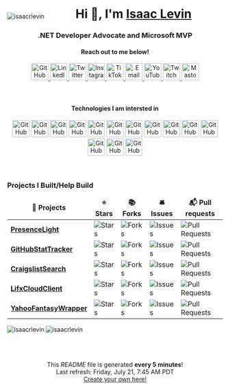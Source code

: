 <div align="center">
  <p style="float:left" align="left">
    <img src="https://komarev.com/ghpvc/?username=isaacrlevin" alt="isaacrlevin" />
  </p>
  <h1>
    Hi 👋, I'm <a href="https://www.isaaclevin.com" rel="me noopener noreffer" target="_blank">Isaac Levin</a>
  </h1>
  <h3>
    .NET Developer Advocate and Microsoft MVP
    </h3>
</div>
<div align="center">
  <h4>Reach out to me below!</h4>
  <a href="https://github.com/isaacrlevin" target="_blank" rel="me noopener noreffer">
    <picture>
      <source media="(prefers-color-scheme: dark)" height="40" srcset="https://cdn.simpleicons.org/github/white">
      <img height="40" width="40" alt="GitHub" src="https://cdn.simpleicons.org/github">
    </picture>
  </a>
  <a href="https://linkedin.com/in/isaacrobinlevin" target="_blank" rel="me noopener noreffer">
    <picture>
      <source media="(prefers-color-scheme: dark)" height="40" srcset="https://cdn.simpleicons.org/linkedin/white">
      <img height="40" width="40" alt="LinkedIn" src="https://cdn.simpleicons.org/linkedin">
    </picture>
  </a>
  <a href="https://twitter.com/isaacrlevin" target="_blank" rel="me noopener noreffer">
    <picture>
      <source media="(prefers-color-scheme: dark)" height="40" srcset="https://cdn.simpleicons.org/twitter/white">
      <img height="40" width="40" alt="Twitter" src="https://cdn.simpleicons.org/twitter">
    </picture>
  </a>
  <a href="https://www.instagram.com/isaacrlevin/" target="_blank" rel="me noopener noreffer">
    <picture>
      <source media="(prefers-color-scheme: dark)" height="40" srcset="https://cdn.simpleicons.org/instagram/white">
      <img height="40" width="40" alt="Instagram" src="https://cdn.simpleicons.org/instagram">
    </picture>
  </a>
  <a href="https://www.tiktok.com/@isaacrlevin/" target="_blank" rel="me noopener noreffer">
    <picture>
      <source media="(prefers-color-scheme: dark)" height="40" srcset="https://cdn.simpleicons.org/tiktok/white">
      <img height="40" width="40" alt="TikTok" src="https://cdn.simpleicons.org/tiktok">
    </picture>
  </a>
  <a href="mailto:isaac@isaaclevin.com" rel="me noopener noreffer">
    <picture>
      <source media="(prefers-color-scheme: dark)" height="40" srcset="https://cdn.simpleicons.org/maildotru/white">
      <img height="40" width="40" alt="Email" src="https://cdn.simpleicons.org/maildotru">
    </picture>
  </a>
  <a href="https://www.youtube.com/@isaacrlevin" rel="me noopener noreffer" target="_blank">
    <picture>
      <source media="(prefers-color-scheme: dark)" height="40" srcset="https://cdn.simpleicons.org/youtube/white">
      <img height="40" width="40" alt="YouTube" src="https://cdn.simpleicons.org/youtube">
    </picture>
  </a>
  <a href="https://www.twitch.tv/isaacrlevin" rel="me noopener noreffer" target="_blank">
    <picture>
      <source media="(prefers-color-scheme: dark)" height="40" srcset="https://cdn.simpleicons.org/twitch/white">
      <img height="40" width="40" alt="Twitch" src="https://cdn.simpleicons.org/twitch">
    </picture>
  </a>
  <a href="https://fosstodon.org/@isaacrlevin" rel="me noopener noreffer" target="_blank">
    <picture>
      <source media="(prefers-color-scheme: dark)" height="40" srcset="https://cdn.simpleicons.org/mastodon/white">
      <img height="40" width="40" alt="Mastodon" src="https://cdn.simpleicons.org/mastodon">
    </picture>
  </a>
</div>
<br /><br />
<div align="center">
  <h4>Technologies I am intersted in</h4>
  <picture>
    <source media="(prefers-color-scheme: dark)" height="40" srcset="https://cdn.simpleicons.org/dotnet/white">
    <img height="40" width="40" alt="GitHub" src="https://cdn.simpleicons.org/dotnet">
  </picture>
  <picture>
    <source media="(prefers-color-scheme: dark)" height="40" srcset="https://cdn.simpleicons.org/csharp/white">
    <img height="40" width="40" alt="GitHub" src="https://cdn.simpleicons.org/csharp">
  </picture> 
  <picture>
    <source media="(prefers-color-scheme: dark)" height="40" srcset="https://cdn.simpleicons.org/git/white">
    <img height="40" width="40" alt="GitHub" src="https://cdn.simpleicons.org/git">
  </picture>
  <picture>
    <source media="(prefers-color-scheme: dark)" height="40" srcset="https://cdn.simpleicons.org/gnubash/white">
    <img height="40" width="40" alt="GitHub" src="https://cdn.simpleicons.org/gnubash">
  </picture>
  <picture>
    <source media="(prefers-color-scheme: dark)" height="40" srcset="https://cdn.simpleicons.org/docker/white">
    <img height="40" width="40" alt="GitHub" src="https://cdn.simpleicons.org/docker">
  </picture>
  <picture>
    <source media="(prefers-color-scheme: dark)" height="40" srcset="https://cdn.simpleicons.org/kubernetes/white">
    <img height="40" width="40" alt="GitHub" src="https://cdn.simpleicons.org/kubernetes">
  </picture>
  <picture>
    <source media="(prefers-color-scheme: dark)" height="40" srcset="https://cdn.simpleicons.org/html5/white">
    <img height="40" width="40" alt="GitHub" src="https://cdn.simpleicons.org/html5">
  </picture>
  <picture>
    <source media="(prefers-color-scheme: dark)" height="40" srcset="https://cdn.simpleicons.org/bootstrap/white">
    <img height="40" width="40" alt="GitHub" src="https://cdn.simpleicons.org/bootstrap">
  </picture>
    <picture>
    <source media="(prefers-color-scheme: dark)" height="40" srcset="https://cdn.simpleicons.org/javascript/white">
    <img height="40" width="40" alt="GitHub" src="https://cdn.simpleicons.org/javascript">
  </picture>
  <picture>
    <source media="(prefers-color-scheme: dark)" height="40" srcset="https://cdn.simpleicons.org/nodedotjs/white">
    <img height="40" width="40" alt="GitHub" src="https://cdn.simpleicons.org/nodedotjs">
  </picture>
  <picture>
    <source media="(prefers-color-scheme: dark)" height="40" srcset="https://cdn.simpleicons.org/typescript/white">
    <img height="40" width="40" alt="GitHub" src="https://cdn.simpleicons.org/typescript">
  </picture>
  <picture>
    <source media="(prefers-color-scheme: dark)" height="40" srcset="https://cdn.simpleicons.org/vuedotjs/white">
    <img height="40" width="40" alt="GitHub" src="https://cdn.simpleicons.org/vuedotjs">
  </picture>
  <picture>
    <source media="(prefers-color-scheme: dark)" height="40" srcset="https://cdn.simpleicons.org/angular/white">
    <img height="40" width="40" alt="GitHub" src="https://cdn.simpleicons.org/angular">
  </picture>
  <picture>
    <source media="(prefers-color-scheme: dark)" height="40" srcset="https://cdn.simpleicons.org/python/white">
    <img height="40" width="40" alt="GitHub" src="https://cdn.simpleicons.org/python">
  </picture>
</div>
<br /><br />

<h3>Projects I Built/Help Build</h3>
<table>
  <thead align="center">
    <tr border: none;>
      <td><b>🎁 Projects</b></td>
      <td><b>⭐ Stars</b></td>
      <td><b>📚 Forks</b></td>
      <td><b>🛎 Issues</b></td>
      <td><b>📬 Pull requests</b></td>
    </tr>
  </thead>
  <tbody>
    <tr>
	  <td><a href="https://github.com/isaacrlevin/presencelight"><b>PresenceLight</b></a></td>
      <td><img alt="Stars" src="https://img.shields.io/github/stars/isaacrlevin/presencelight?style=flat-square&labelColor=343b41"/></td>
      <td><img alt="Forks" src="https://img.shields.io/github/forks/isaacrlevin/presencelight?style=flat-square&labelColor=343b41"/></td>
      <td><img alt="Issues" src="https://img.shields.io/github/issues/isaacrlevin/presencelight?style=flat-square&labelColor=343b41"/></td>
      <td><img alt="Pull Requests" src="https://img.shields.io/github/issues-pr/isaacrlevin/presencelight?style=flat-square&labelColor=343b41"/></td>
    </tr>
	  <tr>
	  <td><a href="https://github.com/isaacrlevin/GitHubStatTracker"><b>GitHubStatTracker</b></a></td>
      <td><img alt="Stars" src="https://img.shields.io/github/stars/isaacrlevin/GitHubStatTracker?style=flat-square&labelColor=343b41"/></td>
      <td><img alt="Forks" src="https://img.shields.io/github/forks/isaacrlevin/GitHubStatTracker?style=flat-square&labelColor=343b41"/></td>
      <td><img alt="Issues" src="https://img.shields.io/github/issues/isaacrlevin/GitHubStatTracker?style=flat-square&labelColor=343b41"/></td>
      <td><img alt="Pull Requests" src="https://img.shields.io/github/issues-pr/isaacrlevin/GitHubStatTracker?style=flat-square&labelColor=343b41"/></td>
    </tr>
		<tr>
			<td><a href="https://github.com/isaacrlevin/CraigslistSearch"><b>CraigslistSearch</b></a></td>
      <td><img alt="Stars" src="https://img.shields.io/github/stars/isaacrlevin/CraigslistSearch?style=flat-square&labelColor=343b41"/></td>
      <td><img alt="Forks" src="https://img.shields.io/github/forks/isaacrlevin/CraigslistSearch?style=flat-square&labelColor=343b41"/></td>
      <td><img alt="Issues" src="https://img.shields.io/github/issues/isaacrlevin/CraigslistSearch?style=flat-square&labelColor=343b41"/></td>
      <td><img alt="Pull Requests" src="https://img.shields.io/github/issues-pr/isaacrlevin/CraigslistSearch?style=flat-square&labelColor=343b41"/></td>
    </tr>
    		<tr>
			<td><a href="https://github.com/isaacrlevin/LifxCloudClient"><b>LifxCloudClient</b></a></td>
      <td><img alt="Stars" src="https://img.shields.io/github/stars/isaacrlevin/LifxCloudClient?style=flat-square&labelColor=343b41"/></td>
      <td><img alt="Forks" src="https://img.shields.io/github/forks/isaacrlevin/LifxCloudClient?style=flat-square&labelColor=343b41"/></td>
      <td><img alt="Issues" src="https://img.shields.io/github/issues/isaacrlevin/LifxCloudClient?style=flat-square&labelColor=343b41"/></td>
      <td><img alt="Pull Requests" src="https://img.shields.io/github/issues-pr/isaacrlevin/LifxCloudClient?style=flat-square&labelColor=343b41"/></td>
    </tr>
        		<tr>
			<td><a href="https://github.com/isaacrlevin/YahooFantasyWrapper"><b>YahooFantasyWrapper</b></a></td>
      <td><img alt="Stars" src="https://img.shields.io/github/stars/isaacrlevin/YahooFantasyWrapper?style=flat-square&labelColor=343b41"/></td>
      <td><img alt="Forks" src="https://img.shields.io/github/forks/isaacrlevin/YahooFantasyWrapper?style=flat-square&labelColor=343b41"/></td>
      <td><img alt="Issues" src="https://img.shields.io/github/issues/isaacrlevin/YahooFantasyWrapper?style=flat-square&labelColor=343b41"/></td>
      <td><img alt="Pull Requests" src="https://img.shields.io/github/issues-pr/isaacrlevin/YahooFantasyWrapper?style=flat-square&labelColor=343b41"/></td>
    </tr>
  </tbody>
</table>

<div align="center">

<img align="left" src="https://github-readme-stats.vercel.app/api/top-langs/?username=isaacrlevin" alt="isaacrlevin" />


<img align="left" src="https://github-readme-stats.vercel.app/api?username=isaacrlevin&show_icons=true" alt="isaacrlevin" />


</div>
<br /><br />
<br /><br />
<p align="center">This <i>README</i> file is generated <b>every 5 minutes</b>!</br>Last refresh: Friday, July 21, 7:45 AM PDT<br /><a href="https://medium.com/@th.guibert/how-to-create-a-self-updating-readme-md-for-your-github-profile-f8b05744ca91">Create your own here!</a></p>
